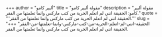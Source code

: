+++
author = "ألبير كامو"
title = "مقولة ألبير كامو"
description = "مقولة ألبير كامو: الحقيقة انني لم اتعلم الحرية من كتب ماركس وانما تعلمتها من الفقر."
quote = '''الحقيقة انني لم اتعلم الحرية من كتب ماركس وانما تعلمتها من الفقر.''' 
slug = "الحقيقة-انني-لم-اتعلم-الحرية-من-كتب-ماركس-وانما-تعلمتها-من-الفقر"
+++
الحقيقة انني لم اتعلم الحرية من كتب ماركس وانما تعلمتها من الفقر.
